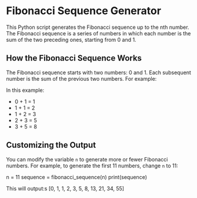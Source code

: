 # Fibonacci Sequence Generator

This Python script generates the Fibonacci sequence up to the nth number. The Fibonacci sequence is a series of numbers in which each number is the sum of the two preceding ones, starting from 0 and 1.

## How the Fibonacci Sequence Works

The Fibonacci sequence starts with two numbers: 0 and 1. Each subsequent number is the sum of the previous two numbers. For example:


In this example:
- 0 + 1 = 1
- 1 + 1 = 2
- 1 + 2 = 3
- 2 + 3 = 5
- 3 + 5 = 8


## Customizing the Output
You can modify the variable `n` to generate more or fewer Fibonacci numbers. For example, to generate the first 11 numbers, change `n` to 11:



n = 11
sequence = fibonacci_sequence(n)
print(sequence)

This will output:s
[0, 1, 1, 2, 3, 5, 8, 13, 21, 34, 55]

